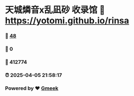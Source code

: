# 天城燐音x乱凪砂 收录馆 :link: https://yotomi.github.io/rinsa 
### :page_facing_up: [48](https://yotomi.github.io/rinsa/tag.html) 
### :speech_balloon: 0 
### :hibiscus: 412774 
### :alarm_clock: 2025-04-05 21:58:17 
### Powered by :heart: [Gmeek](https://github.com/Meekdai/Gmeek)
